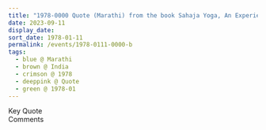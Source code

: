 ```yaml
---
title: "1978-0000 Quote (Marathi) from the book Sahaja Yoga, An Experiential Treatise (Sahaja Yoga Anubhavāche Bola) by Venu Narayan Phaḍake, Chapter 10, Pages 116 to 118, India"
date: 2023-09-11
display_date: 
sort_date: 1978-01-11
permalink: /events/1978-0111-0000-b
tags:
  - blue @ Marathi
  - brown @ India
  - crimson @ 1978
  - deeppink @ Quote
  - green @ 1978-01
---
```


<wave-list>
  <list-title color="green" width="75">Key Quote</list-title>
  <list-item color="BlanchedAlmond"  width="200"></list-item>
  <list-item color="Lavender"></list-item>
  <list-item color="BlanchedAlmond"></list-item>
</wave-list>

<br>

<wave-list>
  <list-title color="green" width="75">Comments</list-title>
  <list-item color="BlanchedAlmond"  width="200"></list-item>
  <list-item color="Lavender"></list-item>
  <list-item color="BlanchedAlmond"></list-item>
</wave-list>